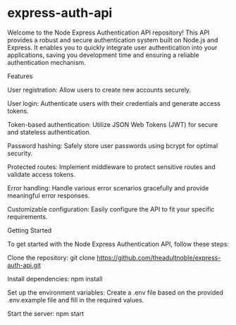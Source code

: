 # express-auth-api
Welcome to the Node Express Authentication API repository! This API provides a robust and secure authentication system built on Node.js and Express. It enables you to quickly integrate user authentication into your applications, saving you development time and ensuring a reliable authentication mechanism.

Features

User registration: Allow users to create new accounts securely.

User login: Authenticate users with their credentials and generate access tokens.

Token-based authentication: Utilize JSON Web Tokens (JWT) for secure and stateless authentication.

Password hashing: Safely store user passwords using bcrypt for optimal security.

Protected routes: Implement middleware to protect sensitive routes and validate access tokens.

Error handling: Handle various error scenarios gracefully and provide meaningful error responses.

Customizable configuration: Easily configure the API to fit your specific requirements.

Getting Started

To get started with the Node Express Authentication API, follow these steps:

Clone the repository: git clone https://github.com/theadultnoble/express-auth-api.git

Install dependencies: npm install

Set up the environment variables: Create a .env file based on the provided .env.example file and fill in the required values.

Start the server: npm start
